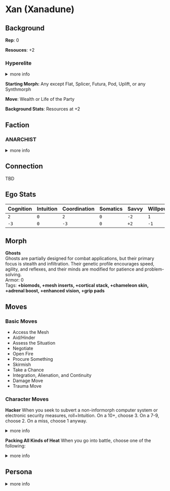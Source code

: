 
# Xan (Xanadune)

## Background
**Rep**: 0

**Resouces**: +2

### Hyperelite
<details>
<summary>more info</summary>
You are privileged to have been raised as part of the immortal upper class that rules many inner system habitats and hypercorps. You were pampered with wealth and influence that most people can only dream of
</details>

**Starting Morph:** Any except Flat, Splicer, Futura, Pod, Uplift, or any Synthmorph

**Move**: Wealth or Life of the Party

**Background Stats**: Resources at +2

## Faction
### ANARCHIST
<details>
<summary>more info</summary>
You are opposed to hierarchy, favoring flat forms of social organization and directly democratic decisionmaking. You believe power is always corrupting and everyone should have a say in the decisions that affect their lives. According to the primitive and restrictive policies of the inner system and Jovian Junta, this makes you an irresponsible hoodlum at best and a terrorist at worst. In your opinion, that’s comedy coming from governments that keep their populations in line with economic oppression and threats of violence.
Common Morphs: All
</details>

## Connection
TBD

## Ego Stats
| Cognition | Intuition | Coordination | Somatics | Savvy | Willpower | Total |
| --- | --- | --- | --- | --- | --- | --- |
| `2` | `0` | `2` | `0` | `-2` | `1` | `5` |
| `-3` | `0` | `-3` | `0` | `+2` | `-1` | `-5` |

## Morph
**Ghosts**  
Ghosts are partially designed for combat applications, but their primary focus is stealth and infiltration. Their genetic profile encourages speed, agility, and reflexes, and their minds are modified for patience and problem-solving.  
Armor: 0  
Tags: **+biomods, +mesh inserts, +cortical stack, +chameleon skin, +adrenal boost, +enhanced vision, +grip pads**

## Moves
### Basic Moves
* Access the Mesh
* Aid/Hinder
* Assess the Situation
* Negotiate
* Open Fire
* Procure Something
* Skirmish
* Take a Chance
* Integration, Alienation, and Continuity
* Damage Move
* Trauma Move

### Character Moves

**Hacker**
When you seek to subvert a non-informorph computer system or electronic security measures, roll+Intuition. On a 10+, choose 3. On a 7-9, choose 2. On a miss, choose 1 anyway.
<details>
<summary>more info</summary>
You get into the system or past the security  
You don’t alert anyone to your intrusion  
You leave no trace behind  
You don’t permanently damage something important  
</details>

**Packing All Kinds of Heat**
When you go into battle, choose one of the following:  
<details>
<summary>more info</summary>
You’ve loaded incendiary ammunition. Add +burn to your ranged weapon attacks.  
You’ve loaded armor-piercing ammunition. Add +ap-1 to your ranged weapon attacks.  
You’ve loaded plastic ammunition. Add +shock to your ranged weapon attacks.  
You’ve loaded tracking ammunition. Add +bug to your ranged weapon attacks  
</details>

## Persona
<details>
<summary>more info</summary>
Q - You have at least one ally! Who is s/he?  
A - 

Q - You have at least one enemy! Who is s/he?  
A - 

Q - Who is your family? Where are they now?  
A - 

Q - Who is your muse? An AI who has been with you since childhood? A fork of yourself?  
A - My muse is called Orac and is quite a intelligent machine with a distinct mmachine voice, in AR they appear as a clear rectalgular plastic box with carrying handles containing a sparse array of LEDs around a spherical center

Q - Whom or what do you love most? Why?  
A - 

Q - Whom or what do you hate most? Why?  
A - 

Q - Do you want bad candy?  
A - 
<./details>